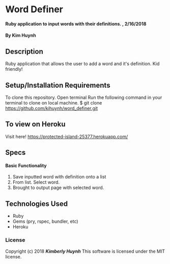 # Word Definer

#### Ruby application to input words with their definitions. , 2/16/2018

#### By Kim Huynh

## Description

Ruby application that allows the user to add a word and it's definition. Kid friendly!

## Setup/Installation Requirements

To clone this repository.
Open terminal
Run the following command in your terminal to clone on local machine.
$ git clone https://github.com/kihuynh/word_definer.git

## To view on Heroku
Visit here!
https://protected-island-25377.herokuapp.com/

## Specs

#### Basic Functionality
1. Save inputted word with definition onto a list
2. From list. Select word.
3. Brought to output page with selected word.


## Technologies Used

* Ruby
* Gems (pry, rspec, bundler, etc)
* Heroku

### License

Copyright (c) 2018 **_Kimberly Huynh_**
This software is licensed under the MIT license.

